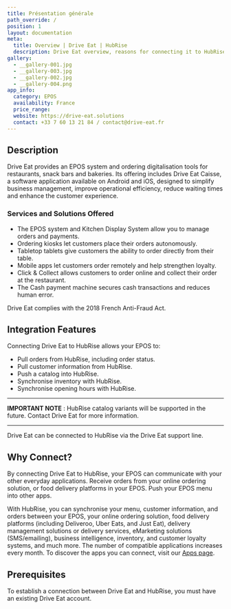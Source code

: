 ```yaml
---
title: Présentation générale
path_override: /
position: 1
layout: documentation
meta:
  title: Overview | Drive Eat | HubRise
  description: Drive Eat overview, reasons for connecting it to HubRise and summary of integrated features. Synchronise data between your EPOS and your other apps.
gallery:
  - __gallery-001.jpg
  - __gallery-003.jpg
  - __gallery-002.jpg
  - __gallery-004.png
app_info:
  category: EPOS
  availability: France
  price_range:
  website: https://drive-eat.solutions
  contact: +33 7 60 13 21 84 / contact@drive-eat.fr
---
```


## Description

Drive Eat provides an EPOS system and ordering digitalisation tools for restaurants, snack bars and bakeries. Its offering includes Drive Eat Caisse, a software application available on Android and iOS, designed to simplify business management, improve operational efficiency, reduce waiting times and enhance the customer experience.

### Services and Solutions Offered

- The EPOS system and Kitchen Display System allow you to manage orders and payments.
- Ordering kiosks let customers place their orders autonomously.
- Tabletop tablets give customers the ability to order directly from their table.
- Mobile apps let customers order remotely and help strengthen loyalty.
- Click & Collect allows customers to order online and collect their order at the restaurant.
- The Cash payment machine secures cash transactions and reduces human error.

Drive Eat complies with the 2018 French Anti-Fraud Act.

## Integration Features

Connecting Drive Eat to HubRise allows your EPOS to:

- Pull orders from HubRise, including order status.
- Pull customer information from HubRise.
- Push a catalog into HubRise.
- Synchronise inventory with HubRise.
- Synchronise opening hours with HubRise.

---

**IMPORTANT NOTE** : HubRise catalog variants will be supported in the future. Contact Drive Eat for more information.

---

Drive Eat can be connected to HubRise via the Drive Eat support line.

## Why Connect?

By connecting Drive Eat to HubRise, your EPOS can communicate with your other everyday applications. Receive orders from your online ordering solution, or food delivery platforms in your EPOS. Push your EPOS menu into other apps.

With HubRise, you can synchronise your menu, customer information, and orders between your EPOS, your online ordering solution, food delivery platforms (including Deliveroo, Uber Eats, and Just Eat), delivery management solutions or delivery services, eMarketing solutions (SMS/emailing), business intelligence, inventory, and customer loyalty systems, and much more. The number of compatible applications increases every month. To discover the apps you can connect, visit our [Apps page](/apps).

## Prerequisites

To establish a connection between Drive Eat and HubRise, you must have an existing Drive Eat account.
